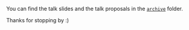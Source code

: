 You can find the talk slides and the talk proposals in the [`archive`](../archive) folder.

Thanks for stopping by :)
